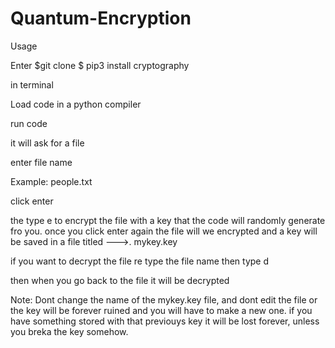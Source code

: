 # Quantum-Encryption




Usage

Enter 
$git clone 
$ pip3 install cryptography

in terminal

Load code in a python compiler

run code

it will ask for a file

enter file name

Example: people.txt


click enter

the type e to encrypt the file with a key that the code will randomly generate fro you.
once you click enter again the file will we encrypted and a key will be saved in a file titled --->. mykey.key

if you want to decrypt the file re type the file name then type d



then when you go back to the file it will be decrypted


Note: Dont change the name of the mykey.key file, and dont edit the file or the key will be forever ruined and you will have to make a new one. if you have something 
stored with that previouys key it will be lost forever, unless you breka the key somehow.
